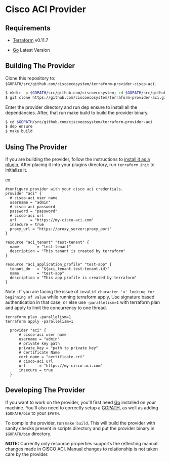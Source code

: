 # Cisco ACI Provider

Requirements
------------

- [Terraform](https://www.terraform.io/downloads.html) v0.11.7

- [Go](https://golang.org/doc/install) Latest Version

## Building The Provider ##
Clone this repository to: `$GOPATH/src/github.com/ciscoecosystem/terraform-provider-cisco-aci`.

```sh
$ mkdir -p $GOPATH/src/github.com/ciscoecosystem; cd $GOPATH/src/github.com/ciscoecosystem
$ git clone https://github.com/ciscoecosystem/terraform-provider-aci.git
```

Enter the provider directory and run dep ensure to install all the dependancies. After, that run make build to build the provider binary.

```sh
$ cd $GOPATH/src/github.com/ciscoecosystem/terraform-provider-aci
$ dep ensure
$ make build

```

Using The Provider
------------------
If you are building the provider, follow the instructions to [install it as a plugin.](https://www.terraform.io/docs/plugins/basics.html#installing-a-plugin) After placing it into your plugins directory, run `terraform init` to initialize it.

ex.
```hcl
#configure provider with your cisco aci credentials.
provider "aci" {
  # cisco-aci user name
  username = "admin"
  # cisco-aci password
  password = "password"
  # cisco-aci url
  url      = "https://my-cisco-aci.com"
  insecure = true
  proxy_url = "https://proxy_server:proxy_port"
}

resource "aci_tenant" "test-tenant" {
  name        = "test-tenant"
  description = "This tenant is created by terraform"
}

resource "aci_application_profile" "test-app" {
  tenant_dn   = "${aci_tenant.test-tenant.id}"
  name        = "test-app"
  description = "This app profile is created by terraform"
}
```
Note : If you are facing the issue of `invalid character '<' looking for beginning of value` while running terraform apply, Use signature based authentication in that case, or else use `-parallelism=1` with terraform plan and apply to limit the concurrency to one thread.

```
terraform plan -parallelism=1
terraform apply -parallelism=1
```  


```hcl
  provider "aci" {
      # cisco-aci user name
      username = "admin"
      # private key path
      private_key = "path to private key"
      # Certificate Name
      cert_name = "certificate.crt"
      # cisco-aci url
      url      = "https://my-cisco-aci.com"
      insecure = true
  }
```

Developing The Provider
-----------------------
If you want to work on the provider, you'll first need [Go](http://www.golang.org) installed on your machine. You'll also need to correctly setup a [GOPATH](http://golang.org/doc/code.html#GOPATH), as well as adding `$GOPATH/bin` to your `$PATH`.

To compile the provider, run `make build`. This will build the provider with sanity checks present in scripts directory and put the provider binary in `$GOPATH/bin` directory.

<strong>NOTE:</strong> Currently only resource properties supports the reflecting manual changes made in CISCO ACI. Manual changes to relationship is not taken care by the provider.
